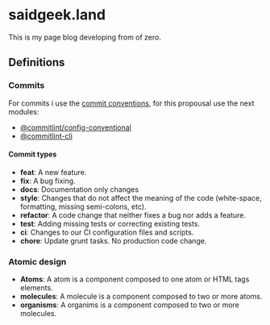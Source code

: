 # saidgeek.land

This is my page blog developing from of zero.

## Definitions

### Commits

For commits i use the [commit conventions](https://www.conventionalcommits.org/en/v1.0.0/), for this propousal use the next modules:

- [@commitlint/config-conventional](https://www.npmjs.com/package/@commitlint/config-conventional)
- [@commitlint-cli](https://www.npmjs.com/package/@commitlint/cli)

#### Commit types

- **feat**: A new feature.
- **fix**: A bug fixing.
- **docs**: Documentation only changes
- **style**: Changes that do not affect the meaning of the code (white-space, formatting, missing semi-colons, etc).
- **refactor**: A code change that neither fixes a bug nor adds a feature.
- **test**: Adding missing tests or correcting existing tests.
- **ci**: Changes to our CI configuration files and scripts.
- **chore**: Update grunt tasks. No production code change.

### Atomic design

- **Atoms**: A atom is a component composed to one atom or HTML tags elements.
- **molecules**: A molecule is a component composed to two or more atoms.
- **organisms**: A organims is a component composed to two or more molecules.
